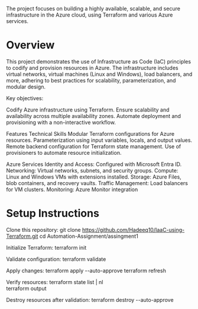 The project focuses on building a highly available, scalable, and secure infrastructure in the Azure cloud, using Terraform and various Azure services.

# Overview
This project demonstrates the use of Infrastructure as Code (IaC) principles to codify and provision resources in Azure. The infrastructure includes virtual networks, virtual machines (Linux and Windows), load balancers, and more, adhering to best practices for scalability, parameterization, and modular design.

Key objectives:

Codify Azure infrastructure using Terraform.
Ensure scalability and availability across multiple availability zones.
Automate deployment and provisioning with a non-interactive workflow.

Features
Technical Skills
Modular Terraform configurations for Azure resources.
Parameterization using input variables, locals, and output values.
Remote backend configuration for Terraform state management.
Use of provisioners to automate resource initialization.

Azure Services
Identity and Access: Configured with Microsoft Entra ID.
Networking: Virtual networks, subnets, and security groups.
Compute: Linux and Windows VMs with extensions installed.
Storage: Azure Files, blob containers, and recovery vaults.
Traffic Management: Load balancers for VM clusters.
Monitoring: Azure Monitor integration

# Setup Instructions

Clone this repository:
git clone https://github.com/Hadeeq10/IaaC-using-Terraform.git
cd Automation-Assignment/assingment1

Initialize Terraform:
terraform init

Validate configuration:
terraform validate

Apply changes:
terraform apply --auto-approve
terraform refresh

Verify resources:
terraform state list | nl  
terraform output  

Destroy resources after validation:
terraform destroy --auto-approve
